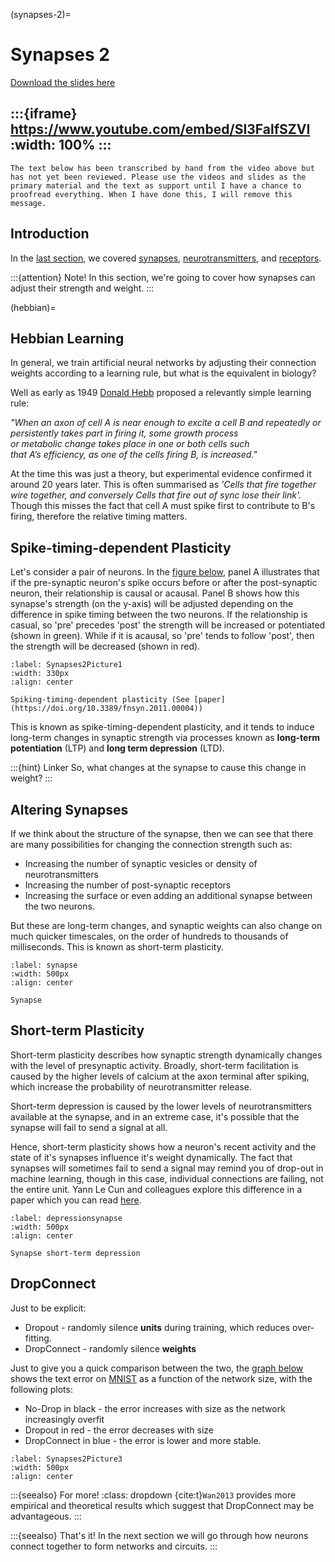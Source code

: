 (synapses-2)=
# Synapses 2

[Download the slides here](slides/W2-V1-synapses-2.pptx)

:::{iframe} https://www.youtube.com/embed/SI3FalfSZVI
:width: 100%
:::
---

```{danger} Work in progress
The text below has been transcribed by hand from the video above but has not yet been reviewed. Please use the videos and slides as the primary material and the text as support until I have a chance to proofread everything. When I have done this, I will remove this message.
```

## Introduction

In the [last section](#synapses1-page), we covered [synapses](#chemical-synapses), [neurotransmitters](#neurotransmitters-paragraph), and [receptors](#receptors). 

:::{attention} Note!
In this section, we're going to cover how synapses can adjust their strength and weight.
:::

(hebbian)=
## Hebbian Learning

In general, we train artificial neural networks by adjusting their connection weights according to a learning rule, but what is the equivalent in biology?

Well as early as 1949 [Donald Hebb](https://en.wikipedia.org/wiki/Donald_O._Hebb) proposed a relevantly simple learning rule: 

_"When an axon of cell A is near enough to excite a cell B and repeatedly or persistently takes part in firing it, some growth process or metabolic change takes place in one or both cells such that A’s efficiency, as one of the cells firing B, is increased."_

At the time this was just a theory, but experimental evidence confirmed it around 20 years later.
This is often summarised as _'Cells that fire together wire together, and conversely Cells that fire out of sync lose their link'._
Though this misses the fact that cell A must spike first to contribute to B's firing, therefore the relative timing matters. 

## Spike-timing-dependent Plasticity

Let's consider a pair of neurons. In the [figure below](#Synapses2Picture1), panel A illustrates that if the pre-synaptic neuron's spike occurs before or after the post-synaptic neuron, their relationship is causal or acausal. Panel B shows how this synapse's strength (on the y-axis) will be adjusted depending on the difference in spike timing between the two neurons. If the relationship is casual, so 'pre' precedes 'post' the strength will be increased or potentiated (shown in green). While if it is acausal, so 'pre' tends to follow 'post', then the strength will be decreased (shown in red).

```{figure} figures/Synapses2Picture1.jpg
:label: Synapses2Picture1
:width: 330px
:align: center

Spiking-timing-dependent plasticity (See [paper](https://doi.org/10.3389/fnsyn.2011.00004))
```

This is known as spike-timing-dependent plasticity, and it tends to induce long-term changes in synaptic strength via processes known as **long-term potentiation** (LTP) and **long term depression** (LTD).

:::{hint} Linker
So, what changes at the synapse to cause this change in weight?
:::

## Altering Synapses

If we think about the structure of the synapse, then we can see that there are many possibilities for changing the connection strength such as:

* Increasing the number of synaptic vesicles or density of neurotransmitters
* Increasing the number of post-synaptic receptors
* Increasing the surface or even adding an additional synapse between the two neurons.

But these are long-term changes, and synaptic weights can also change on much quicker timescales, on the order of hundreds to thousands of milliseconds. This is known as short-term plasticity.

```{figure} figures/Picture3.png
:label: synapse
:width: 500px
:align: center

Synapse
```

## Short-term Plasticity

Short-term plasticity describes how synaptic strength dynamically changes with the level of presynaptic activity. Broadly, short-term facilitation is caused by the higher levels of calcium at the axon terminal after spiking, which increase the probability of neurotransmitter release. 

Short-term depression is caused by the lower levels of neurotransmitters available at the synapse, and in an extreme case, it's possible that the synapse will fail to send a signal at all. 

Hence, short-term plasticity shows how a neuron's recent activity and the state of it's synapses influence it's weight dynamically. The fact that synapses will sometimes fail to send a signal may remind you of drop-out in machine learning, though in this case, individual connections are failing, not the entire unit. Yann Le Cun and colleagues explore this difference in a paper which you can read [here](http://dx.doi.org/10.4249/scholarpedia.3153).

```{figure} figures/Synapses2Picture2.png
:label: depressionsynapse
:width: 500px
:align: center

Synapse short-term depression
```

## DropConnect

Just to be explicit:

* Dropout - randomly silence **units** during training, which reduces over-fitting.
* DropConnect - randomly silence **weights**

Just to give you a quick comparison between the two, the [graph below](#Synapses2Picture3) shows the text error on [MNIST](https://en.wikipedia.org/wiki/MNIST_database) as a function of the network size, with the following plots:

* No-Drop in black - the error increases with size as the network increasingly overfit
* Dropout in red - the error decreases with size
* DropConnect in blue - the error is lower and more stable.

```{figure} figures/Synapses2Picture3.png
:label: Synapses2Picture3
:width: 500px
:align: center
```
:::{seealso} For more!
:class: dropdown 
{cite:t}`Wan2013` provides more empirical and theoretical results which suggest that DropConnect may be advantageous.
:::

:::{seealso} That's it!
In the next section we will go through how neurons connect together to form networks and circuits.
:::